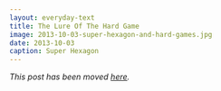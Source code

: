 ```yaml
---
layout: everyday-text
title: The Lure Of The Hard Game
image: 2013-10-03-super-hexagon-and-hard-games.jpg
date: 2013-10-03
caption: Super Hexagon
---
```


*This post has been moved [here](http://willmoyer.com/the-lure-of-the-hard-game/).*
